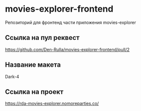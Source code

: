 
# movies-explorer-frontend
Репозиторий для фронтенд части приложения movies-explorer

## Ссылка на пул реквест

https://github.com/Den-Rulla/movies-explorer-frontend/pull/2

## Название макета
  Dark-4

## Ссылка на проект

https://rda-movies-explorer.nomoreparties.co/
